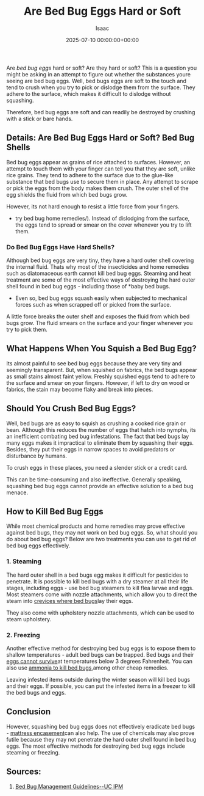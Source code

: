 ﻿---
title: Are Bed Bug Eggs Hard or Soft
description: Are bed bug eggs hard or soft? Are they hard or soft? This is a question you might be asking in an attempt to figure out whether the substances youre seeing...
slug: /are-bed-bug-eggs-hard-or-soft/
date: 2025-07-10 00:00:00+00:00
lastmod: 2025-07-10 00:00:00+03:00
author: Isaac
categories:
- Bed Bugs
- Guide
tags:
- bed-bugs
- are
- bed
layout: post
---

Are *bed bug eggs* hard or soft? Are they hard or soft? This is a question you might be asking in an attempt to figure out whether the substances youre seeing are bed bug eggs. Well, bed bugs eggs are soft to the touch and tend to crush when you try to pick or dislodge them from the surface. They adhere to the surface, which makes it difficult to dislodge without squashing.

Therefore, bed bug eggs are soft and can readily be destroyed by crushing with a stick or bare hands.

##  **Details: Are Bed Bug Eggs Hard or Soft? Bed Bug Shells**

Bed bug eggs appear as grains of rice attached to surfaces. However, an attempt to touch them with your finger can tell you that they are soft, unlike rice grains. They tend to adhere to the surface due to the glue-like substance that bed bugs use to secure them in place. Any attempt to scrape or pick the eggs from the body makes them crush. The outer shell of the egg shields the fluid from which bed bugs grow.

However, its not hard enough to resist a little force from your fingers.

- try bed bug home remedies/). Instead of dislodging from the surface, the eggs tend to spread or smear on the cover whenever you try to lift them.

###  **Do Bed Bug Eggs Have Hard Shells?**

Although bed bug eggs are very tiny, they have a hard outer shell covering the internal fluid. Thats why most of the insecticides and home remedies such as diatomaceous earth cannot kill bed bug eggs. Steaming and heat treatment are some of the most effective ways of destroying the hard outer shell found in bed bug eggs - including those of *baby bed bugs.

* Even so, bed bug eggs squash easily when subjected to mechanical forces such as when scrapped off or picked from the surface.

A little force breaks the outer shelf and exposes the fluid from which bed bugs grow. The fluid smears on the surface and your finger whenever you try to pick them.

##  **What Happens When You Squish a Bed Bug Egg?**

Its almost painful to see bed bug eggs because they are very tiny and seemingly transparent. But, when squished on fabrics, the bed bugs appear as small stains almost faint yellow. Freshly squished eggs tend to adhere to the surface and smear on your fingers. However, if left to dry on wood or fabrics, the stain may become flaky and break into pieces.

##  **Should You Crush Bed Bug Eggs?**

Well, bed bugs are as easy to squish as crushing a cooked rice grain or bean. Although this reduces the number of eggs that hatch into nymphs, its an inefficient combating bed bug infestations. The fact that bed bugs lay many eggs makes it impractical to eliminate them by squashing their eggs. Besides, they put their eggs in narrow spaces to avoid predators or disturbance by humans.

To crush eggs in these places, you need a slender stick or a credit card.

This can be time-consuming and also ineffective. Generally speaking, squashing bed bug eggs cannot provide an effective solution to a bed bug menace.

##  **How to Kill Bed Bug Eggs**

While most chemical products and home remedies may prove effective against bed bugs, they may not work on bed bug eggs. So, what should you do about bed bug eggs? Below are two treatments you can use to get rid of bed bug eggs effectively.

###  **1. Steaming**

The hard outer shell in a bed bugs egg makes it difficult for pesticides to penetrate. It is possible to kill bed bugs with a dry steamer at all their life stages, including eggs - use bed bug steamers to kill flea larvae and eggs. Most steamers come with nozzle attachments, which allow you to direct the steam into [crevices where bed bugs](https://pestpolicy.com/bed-bug-bites-vs-mosquito-bites/)lay their eggs.

They also come with upholstery nozzle attachments, which can be used to steam upholstery.

###  **2. Freezing**

Another effective method for destroying bed bug eggs is to expose them to shallow temperatures - adult bed bugs can be trapped. Bed bugs and their [eggs cannot survive](https://pestpolicy.com/can-bed-bugs-survive-in-water/)at temperatures below 3 degrees Fahrenheit. You can also use [ammonia to kill bed bugs](https://www.bedbugsinsider.com/can-you-kill-bed-bugs-with-ammonia/),among other cheap remedies.

Leaving infested items outside during the winter season will kill bed bugs and their eggs. If possible, you can put the infested items in a freezer to kill the bed bugs and eggs.

##  **Conclusion**

However, squashing bed bug eggs does not effectively eradicate bed bugs - [mattress encasement](https://pestpolicy.com/best-bed-bug-mattress-encasements/)can also help. The use of chemicals may also prove futile because they may not penetrate the hard outer shell found in bed bug eggs. The most effective methods for destroying bed bug eggs include steaming or freezing.

##  Sources:

1. [Bed Bug Management Guidelines--UC IPM](http://ipm.ucanr.edu/PMG/PESTNOTES/pn7454.html)

